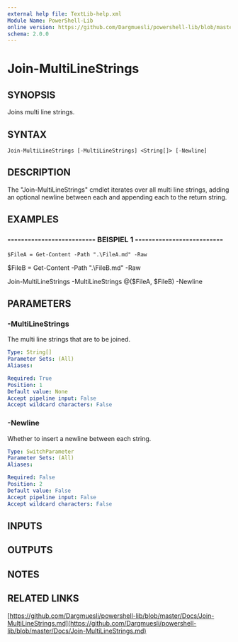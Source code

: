 ```yaml
---
external help file: TextLib-help.xml
Module Name: PowerShell-Lib
online version: https://github.com/Dargmuesli/powershell-lib/blob/master/Docs/Join-MultiLineStrings.md
schema: 2.0.0
---
```


# Join-MultiLineStrings

## SYNOPSIS
Joins multi line strings.

## SYNTAX

```
Join-MultiLineStrings [-MultiLineStrings] <String[]> [-Newline]
```

## DESCRIPTION
The "Join-MultiLineStrings" cmdlet iterates over all multi line strings, adding an optional newline between each and appending each to the return string.

## EXAMPLES

### -------------------------- BEISPIEL 1 --------------------------
```
$FileA = Get-Content -Path ".\FileA.md" -Raw
```

$FileB = Get-Content -Path ".\FileB.md" -Raw

Join-MultiLineStrings -MultiLineStrings @($FileA, $FileB) -Newline

## PARAMETERS

### -MultiLineStrings
The multi line strings that are to be joined.

```yaml
Type: String[]
Parameter Sets: (All)
Aliases: 

Required: True
Position: 1
Default value: None
Accept pipeline input: False
Accept wildcard characters: False
```

### -Newline
Whether to insert a newline between each string.

```yaml
Type: SwitchParameter
Parameter Sets: (All)
Aliases: 

Required: False
Position: 2
Default value: False
Accept pipeline input: False
Accept wildcard characters: False
```

## INPUTS

## OUTPUTS

## NOTES

## RELATED LINKS

[https://github.com/Dargmuesli/powershell-lib/blob/master/Docs/Join-MultiLineStrings.md](https://github.com/Dargmuesli/powershell-lib/blob/master/Docs/Join-MultiLineStrings.md)

